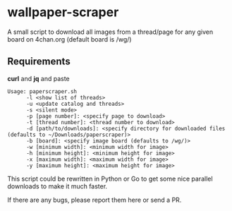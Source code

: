 # wallpaper-scraper
A small script to download all images from a thread/page
for any given board on 4chan.org (default board is /wg/)

## Requirements
**curl** and **jq** and paste

```
Usage: paperscraper.sh
      -l <show list of threads> 
      -u <update catalog and threads> 
      -s <silent mode>
      -p [page number]: <specify page to download>
      -t [thread number]: <thread number to download> 
      -d [path/to/downloads]: <specify directory for downloaded files (defaults to ~/Downloads/paperscraper)> 
      -b [board]: <specify image board (defaults to /wg/)>
      -w [minimum width]: <minimum width for image>
      -h [minimum height]: <minimum height for image>
      -x [maximum width]: <maximum width for image>
      -y [maximum height]: <maximum height for image>
```

This script could be rewritten in Python or Go to get
some nice parallel downloads to make it much faster.

If there are any bugs, please report them here or send a PR.
